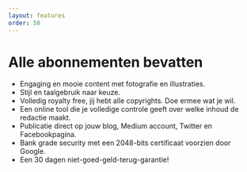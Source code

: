```yaml
---
layout: features
order: 50
---
```


# Alle abonnementen bevatten

- Engaging en mooie content met fotografie en illustraties.
- Stijl en taalgebruik naar keuze.
- Volledig royalty free, jij hebt alle copyrights. Doe ermee wat je wil.
- Een online tool die je volledige controle geeft over welke inhoud de redactie maakt.
- Publicatie direct op jouw blog, Medium account, Twitter en Facebookpagina.
- Bank grade security met een 2048-bits certificaat voorzien door Google.
- Een 30 dagen niet-goed-geld-terug-garantie!
